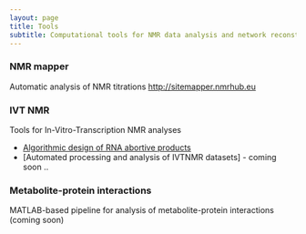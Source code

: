 ```yaml
---
layout: page
title: Tools
subtitle: Computational tools for NMR data analysis and network reconstruction
---
```


### NMR mapper
Automatic analysis of NMR titrations
http://sitemapper.nmrhub.eu

### IVT NMR
Tools for In-Vitro-Transcription NMR analyses
- [Algorithmic design of RNA abortive products](https://github.com/systemsnmr/ivtnmr)
- [Automated processing and analysis of IVTNMR datasets] - coming soon ..

### Metabolite-protein interactions
MATLAB-based pipeline for analysis of metabolite-protein interactions
(coming soon)
